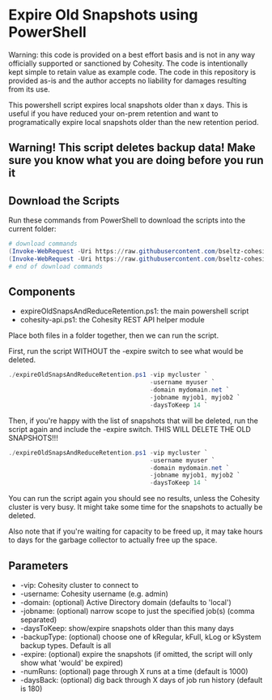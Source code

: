 # Expire Old Snapshots using PowerShell

Warning: this code is provided on a best effort basis and is not in any way officially supported or sanctioned by Cohesity. The code is intentionally kept simple to retain value as example code. The code in this repository is provided as-is and the author accepts no liability for damages resulting from its use.

This powershell script expires local snapshots older than x days. This is useful if you have reduced your on-prem retention and want to programatically expire local snapshots older than the new retention period.

## Warning! This script deletes backup data! Make sure you know what you are doing before you run it

## Download the Scripts

Run these commands from PowerShell to download the scripts into the current folder:

```powershell
# download commands
(Invoke-WebRequest -Uri https://raw.githubusercontent.com/bseltz-cohesity/scripts/master/capacityTools/expireOldSnapsAndReduceRetention/expireOldSnapsAndReduceRetention.ps1).content | Out-File expireOldSnapsAndReduceRetention.ps1; (Get-Content expireOldSnapsAndReduceRetention.ps1) | Set-Content expireOldSnapsAndReduceRetention.ps1
(Invoke-WebRequest -Uri https://raw.githubusercontent.com/bseltz-cohesity/scripts/master/powershell/cohesity-api/cohesity-api.ps1).content | Out-File cohesity-api.ps1; (Get-Content cohesity-api.ps1) | Set-Content cohesity-api.ps1
# end of download commands
```

## Components

* expireOldSnapsAndReduceRetention.ps1: the main powershell script
* cohesity-api.ps1: the Cohesity REST API helper module

Place both files in a folder together, then we can run the script.

First, run the script WITHOUT the -expire switch to see what would be deleted.

```powershell
./expireOldSnapsAndReduceRetention.ps1 -vip mycluster `
                                       -username myuser `
                                       -domain mydomain.net `
                                       -jobname myjob1, myjob2 `
                                       -daysToKeep 14 `
```

Then, if you're happy with the list of snapshots that will be deleted, run the script again and include the -expire switch. THIS WILL DELETE THE OLD SNAPSHOTS!!!

```powershell
./expireOldSnapsAndReduceRetention.ps1 -vip mycluster `
                                       -username myuser `
                                       -domain mydomain.net `
                                       -jobname myjob1, myjob2 `
                                       -daysToKeep 14 `
```

You can run the script again you should see no results, unless the Cohesity cluster is very busy. It might take some time for the snapshots to actually be deleted.

Also note that if you're waiting for capacity to be freed up, it may take hours to days for the garbage collector to actually free up the space.

## Parameters

* -vip: Cohesity cluster to connect to
* -username: Cohesity username (e.g. admin)
* -domain: (optional) Active Directory domain (defaults to 'local')
* -jobname: (optional) narrow scope to just the specified job(s) (comma separated)
* -daysToKeep: show/expire snapshots older than this many days
* -backupType: (optional) choose one of kRegular, kFull, kLog or kSystem backup types. Default is all
* -expire: (optional) expire the snapshots (if omitted, the script will only show what 'would' be expired)
* -numRuns: (optional) page through X runs at a time (default is 1000)
* -daysBack: (optional) dig back through X days of job run history (default is 180)
